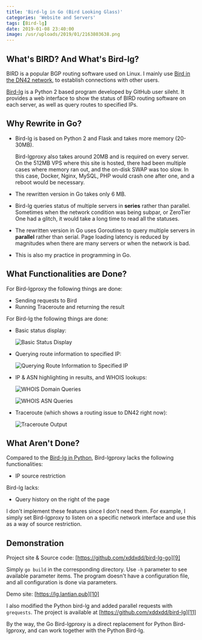 ```yaml
---
title: 'Bird-lg in Go (Bird Looking Glass)'
categories: 'Website and Servers'
tags: [Bird-lg]
date: 2019-01-08 23:40:00
image: /usr/uploads/2019/01/2163803638.png
---
```


## What's BIRD? And What's Bird-lg?

BIRD is a popular BGP routing software used on Linux. I mainly use [Bird in the
DN42 network][1], to establish connections with other users.

[Bird-lg][2] is a Python 2 based program developed by GitHub user sileht. It
provides a web interface to show the status of BIRD routing software on each
server, as well as query routes to specified IPs.

## Why Rewrite in Go?

-   Bird-lg is based on Python 2 and Flask and takes more memory (20-30MB).

    Bird-lgproxy also takes around 20MB and is required on every server. On the
    512MB VPS where this site is hosted, there had been multiple cases where
    memory ran out, and the on-disk SWAP was too slow. In this case, Docker,
    Nginx, MySQL, PHP would crash one after one, and a reboot would be
    necessary.

-   The rewritten version in Go takes only 6 MB.

-   Bird-lg queries status of multiple servers in **series** rather than
    parallel. Sometimes when the network condition was being subpar, or ZeroTier
    One had a glitch, it would take a long time to read all the statuses.

-   The rewritten version in Go uses Goroutines to query multiple servers in
    **parallel** rather than serial. Page loading latency is reduced by
    magnitudes when there are many servers or when the network is bad.

-   This is also my practice in programming in Go.

## What Functionalities are Done?

For Bird-lgproxy the following things are done:

-   Sending requests to Bird
-   Running Traceroute and returning the result

For Bird-lg the following things are done:

-   Basic status display:

    ![Basic Status Display][3]

-   Querying route information to specified IP:

    ![Querying Route Information to Specified IP][4]

-   IP & ASN highlighting in results, and WHOIS lookups:

    ![WHOIS Domain Queries][5]

    ![WHOIS ASN Queries][6]

-   Traceroute (which shows a routing issue to DN42 right now):

    ![Traceroute Output][7]

## What Aren't Done?

Compared to the [Bird-lg in Python][8], Bird-lgproxy lacks the following
functionalities:

-   IP source restriction

Bird-lg lacks:

-   Query history on the right of the page

I don't implement these features since I don't need them. For example, I simply
set Bird-lgproxy to listen on a specific network interface and use this as a way
of source restriction.

## Demonstration

Project site & Source code: [https://github.com/xddxdd/bird-lg-go][9]

Simply `go build` in the corresponding directory. Use `-h` parameter to see
available parameter items. The program doesn't have a configuration file, and
all configuration is done via parameters.

Demo site: [https://lg.lantian.pub][10]

I also modified the Python bird-lg and added parallel requests with `grequests`.
The project is available at [https://github.com/xddxdd/bird-lg][11]

By the way, the Go Bird-lgproxy is a direct replacement for Python Bird-lgproxy,
and can work together with the Python Bird-lg.

[1]: /article/modify-website/join-dn42-experimental-network.lantian
[2]: https://github.com/sileht/bird-lg
[3]: /usr/uploads/2019/01/2163803638.png
[4]: /usr/uploads/2019/01/3361004803.png
[5]: /usr/uploads/2019/01/2074591260.png
[6]: /usr/uploads/2019/01/1327536764.png
[7]: /usr/uploads/2019/01/408903664.png
[8]: https://github.com/sileht/bird-lg
[9]: https://github.com/xddxdd/bird-lg-go
[10]: https://lg.lantian.pub
[11]: https://github.com/xddxdd/bird-lg
